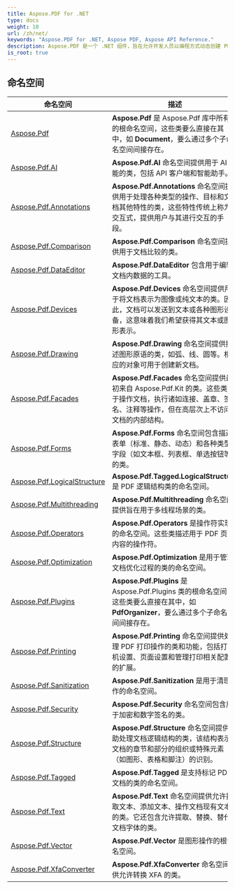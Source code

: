 ```yaml
---
title: Aspose.PDF for .NET
type: docs
weight: 10
url: /zh/net/
keywords: "Aspose.PDF for .NET, Aspose PDF, Aspose API Reference."
description: Aspose.PDF 是一个 .NET 组件，旨在允许开发人员以编程方式动态创建 PDF 文档，无论是简单的还是复杂的。
is_root: true
---
```

## 命名空间

| 命名空间 | 描述 |
| --- | --- |
| [Aspose.Pdf](./aspose.pdf/) | **Aspose.Pdf** 是 Aspose.Pdf 库中所有类的根命名空间，这些类要么直接在其中，如 **Document**，要么通过多个子命名空间间接存在。 |
| [Aspose.Pdf.AI](./aspose.pdf.ai/) | **Aspose.Pdf.AI** 命名空间提供用于 AI 功能的类，包括 API 客户端和智能助手。 |
| [Aspose.Pdf.Annotations](./aspose.pdf.annotations/) | **Aspose.Pdf.Annotations** 命名空间提供用于处理各种类型的操作、目标和文档其他特性的类，这些特性传统上称为交互式，提供用户与其进行交互的手段。 |
| [Aspose.Pdf.Comparison](./aspose.pdf.comparison/) | **Aspose.Pdf.Comparison** 命名空间提供用于文档比较的类。 |
| [Aspose.Pdf.DataEditor](./aspose.pdf.dataeditor/) | **Aspose.Pdf.DataEditor** 包含用于编辑文档内数据的工具。 |
| [Aspose.Pdf.Devices](./aspose.pdf.devices/) | **Aspose.Pdf.Devices** 命名空间提供用于将文档表示为图像或纯文本的类。因此，文档可以发送到文本或各种图形设备，这意味着我们希望获得其文本或图形表示。 |
| [Aspose.Pdf.Drawing](./aspose.pdf.drawing/) | **Aspose.Pdf.Drawing** 命名空间提供描述图形原语的类，如弧、线、圆等。相应的对象可用于创建新文档。 |
| [Aspose.Pdf.Facades](./aspose.pdf.facades/) | **Aspose.Pdf.Facades** 命名空间提供最初来自 Aspose.Pdf.Kit 的类。这些类用于操作文档，执行诸如连接、盖章、签名、注释等操作，但在高层次上不访问文档的内部结构。 |
| [Aspose.Pdf.Forms](./aspose.pdf.forms/) | **Aspose.Pdf.Forms** 命名空间包含描述表单（标准、静态、动态）和各种类型字段（如文本框、列表框、单选按钮等）的类。 |
| [Aspose.Pdf.LogicalStructure](./aspose.pdf.logicalstructure/) | **Aspose.Pdf.Tagged.LogicalStructure** 是 PDF 逻辑结构类的命名空间。 |
| [Aspose.Pdf.Multithreading](./aspose.pdf.multithreading/) | **Aspose.Pdf.Multithreading** 命名空间提供旨在用于多线程场景的类。 |
| [Aspose.Pdf.Operators](./aspose.pdf.operators/) | **Aspose.Pdf.Operators** 是操作符实现的命名空间。这些类描述用于 PDF 页面内容的操作符。 |
| [Aspose.Pdf.Optimization](./aspose.pdf.optimization/) | **Aspose.Pdf.Optimization** 是用于管理文档优化过程的类的命名空间。 |
| [Aspose.Pdf.Plugins](./aspose.pdf.plugins/) | **Aspose.Pdf.Plugins** 是 Aspose.Pdf.Plugins 类的根命名空间，这些类要么直接在其中，如 **PdfOrganizer**，要么通过多个子命名空间间接存在。 |
| [Aspose.Pdf.Printing](./aspose.pdf.printing/) | **Aspose.Pdf.Printing** 命名空间提供处理 PDF 打印操作的类和功能，包括打印机设置、页面设置和管理打印相关配置的扩展。 |
| [Aspose.Pdf.Sanitization](./aspose.pdf.sanitization/) | **Aspose.Pdf.Sanitization** 是用于清理操作的命名空间。 |
| [Aspose.Pdf.Security](./aspose.pdf.security/) | **Aspose.Pdf.Security** 命名空间包含用于加密和数字签名的类。 |
| [Aspose.Pdf.Structure](./aspose.pdf.structure/) | **Aspose.Pdf.Structure** 命名空间提供帮助处理文档逻辑结构的类，该结构表示文档的章节和部分的组织或特殊元素（如图形、表格和脚注）的识别。 |
| [Aspose.Pdf.Tagged](./aspose.pdf.tagged/) | **Aspose.Pdf.Tagged** 是支持标记 PDF 文档的类的命名空间。 |
| [Aspose.Pdf.Text](./aspose.pdf.text/) | **Aspose.Pdf.Text** 命名空间提供允许提取文本、添加文本、操作文档现有文本的类。它还包含允许提取、替换、替代文档字体的类。 |
| [Aspose.Pdf.Vector](./aspose.pdf.vector/) | **Aspose.Pdf.Vector** 是图形操作的根命名空间。 |
| [Aspose.Pdf.XfaConverter](./aspose.pdf.xfaconverter/) | **Aspose.Pdf.XfaConverter** 命名空间提供允许转换 XFA 的类。 |
